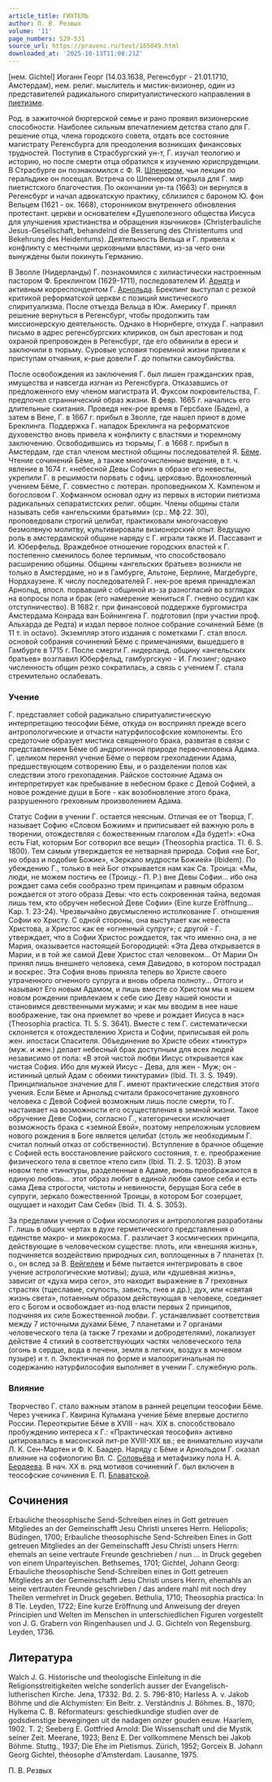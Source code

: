 ```yaml
---
article_title: ГИХТЕЛЬ
author: П. В. Резвых
volume: '11'
page_numbers: 529-531
source_url: https://pravenc.ru/text/165049.html
downloaded_at: '2025-10-13T11:08:21Z'
---
```


[нем. Gichtel] Иоганн Георг (14.03.1638, Регенсбург - 21.01.1710, Амстердам), нем. религ. мыслитель и мистик-визионер, один из представителей радикального спиритуалистического направления в [пиетизме](https://pravenc.ru/text/пиетизме.html).

Род. в зажиточной бюргерcкой семье и рано проявил визионерские способности. Наиболее сильным впечатлением детства стало для Г. решение отца, члена городского совета, отдать все состояние магистрату Регенсбурга для преодоления возникших финансовых трудностей. Поступив в Страсбургский ун-т, Г. изучал теологию и историю, но после смерти отца обратился к изучению юриспруденции. В Страсбурге он познакомился с Ф. Я. [Шпенером](https://pravenc.ru/text/Шпенером.html), чьи лекции по геральдике он посещал. Встреча со Шпенером открыла для Г. мир пиетистского благочестия. По окончании ун-та (1663) он вернулся в Регенсбург и начал адвокатскую практику, сблизился с бароном Ю. фон Вельцем (1621 - ок. 1668), сторонником внутреннего обновления протестант. церкви и основателем «Душеполезного общества Иисуса для улучшения христианства и обращения язычников» (Christerbauliche Jesus-Gesellschaft, behandelnd die Besserung des Christentums und Bekehrung des Heidentums). Деятельность Вельца и Г. привела к конфликту с местными церковными властями, из-за чего они вынуждены были покинуть Германию.

В Зволле (Нидерланды) Г. познакомился с хилиастически настроенным пастором Ф. Бреклингом (1629-1711), последователем И. [Арндта](https://pravenc.ru/text/Арндт.html) и активным корреспондентом Г. [Арнольда](https://pravenc.ru/text/Арнольда.html). Бреклинг выступал с резкой критикой реформатской церкви с позиций мистического спиритуализма. После отъезда Вельца в Юж. Америку Г. принял решение вернуться в Регенсбург, чтобы продолжить там миссионерскую деятельность. Однако в Нюрнберге, откуда Г. направил письмо в адрес регенсбургских клириков, он был арестован и под охраной препровожден в Регенсбург, где его обвинили в ереси и заключили в тюрьму. Суровые условия тюремной жизни привели к приступам отчаяния, к-рые довели Г. до попытки самоубийства.

После освобождения из заключения Г. был лишен гражданских прав, имущества и навсегда изгнан из Регенсбурга. Отказавшись от предложенного ему членом магистрата И. Фуксом покровительства, Г. предпочел страннический образ жизни. В февр. 1665 г. начались его длительные скитания. Проведя нек-рое время в Герсбахе (Баден), а затем в Вене, Г. в 1667 г. прибыл в Зволле, где нашел приют в доме Бреклинга. Поддержка Г. нападок Бреклинга на реформатское духовенство вновь привела к конфликту с властями и тюремному заключению. Освободившись из тюрьмы, Г. в 1668 г. прибыл в Амстердам, где стал членом местной общины последователей Я. [Бёме](https://pravenc.ru/text/Бёме.html). Чтение сочинений Бёме, а также многочисленные видения, в т. ч. явление в 1674 г. «небесной Девы Софии» в образе его невесты, укрепили Г. в решимости порвать с офиц. церковью. Вдохновленный учением Бёме, Г. совместно с лютеран. проповедником Х. Кампеном и богословом Г. Хофманном основал одну из первых в истории пиетизма радикальных сепаратистских религ. общин. Члены общины стали называть себя «ангельскими братьями» (ср.: Мф 22. 30), проповедовали строгий целибат, практиковали многочасовую безмолвную молитву, культивировали визионерский опыт. Ведущую роль в амстердамской общине наряду с Г. играли также И. Пассавант и И. Юберфельд. Враждебное отношение городских властей к Г. постепенно сменилось более терпимым, что способствовало расширению общины. Общины «ангельских братьев» возникли не только в Амстердаме, но и в Гамбурге, Альтоне, Берлине, Магдебурге, Нордхаузене. К числу последователей Г. нек-рое время принадлежал Арнольд, впосл. порвавший с общиной из-за разногласий во взглядах на вопросы пола и брак (его намерение жениться Г. гневно осудил как отступничество). В 1682 г. при финансовой поддержке бургомистра Амстердама Конрада ван Бойнингена Г. подготовил (при участии проф. Альхарда де Редта) и издал первое полное собрание сочинений Бёме (в 11 т. in octavo). Экземпляр этого издания с пометками Г. стал впосл. основой собрания сочинений Бёме с примечаниями, вышедшего в Гамбурге в 1715 г. После смерти Г. нидерланд. общину «ангельских братьев» возглавил Юберфельд, гамбургскую - И. Глюзинг; однако численность общин резко сократилась, а связь с учением Г. стала стремительно ослабевать.

### Учение

Г. представляет собой радикально спиритуалистическую интерпретацию теософии Бёме, откуда он воспринял прежде всего антропологические и отчасти натурфилософские компоненты. Его средоточие образует мистика священного брака, развитая в связи с представлением Бёме об андрогинной природе первочеловека Адама. Г. целиком перенял учение Бёме о первом грехопадении Адама, предшествующем сотворению Евы, и о разделении полов как следствии этого грехопадения. Райское состояние Адама он интерпретирует как пребывание в небесном браке с Девой Софией, а новое рождение души в Боге - как возобновление этого брака, разрушенного греховным произволением Адама.

Статус Софии в учении Г. остается неясным. Отличая ее от Творца, Г. называет Софию «Словом Божиим» и приписывает ей важную роль в творении, отождествляя с божественным глаголом «Да будет!»: «Она есть Fiat, которым Бог сотворил все вещи» (Theosophia practica. Tl. 6. S. 1800). Тем самым утверждается ее нетварная природа. София «не Бог, но образ и подобие Божие», «Зеркало мудрости Божией» (Ibidem). По убеждению Г., только в ней Бог открывается нам как Св. Троица: «Мы, люди, не можем постичь ее (Троицу.- П. Р.) вне Девы Софии… ибо она рождает сама себя сообразно трем принципам и равным образом рождается от этого образа Девы: что есть сокровенная тайна, ведомая лишь тем, кто обручен небесной Деве Софии» (Eine kurze Eröffnung... Kap. 1. 23-24). Чрезвычайно двусмысленно истолкование Г. отношения Софии ко Христу. С одной стороны, она выступает как невеста Христова, а Христос как ее «огненный супруг»; с другой - Г. утверждает, что в Софии Христос рождается, так что именно она, а не Мария, оказывается настоящей Богородицей: «Эта Дева открывается в Марии, и в той же самой Деве Христос стал человеком... От Марии Он принял лишь внешнего человека, семя Давидово, в котором пострадал и воскрес. Эта София вновь приняла теперь во Христе своего утраченного огненного супруга и вновь обрела полноту... Оттого и называют Его новым Адамом, и лишь вместе со Христом мы в нашем новом рождении привлекаем к себе сию Деву нашей юности и становимся девственными мужами; и как мы вводим в нее наше воображение, так она приемлет во чреве и рождает Иисуса в нас» (Theosophia practica. Tl. 5. S. 3641). Вместе с тем Г. систематически склоняется к отождествлению Христа и Софии, приписывая ей роль жен. ипостаси Спасителя. Объединение во Христе обеих «тинктур» (муж. и жен.) делает небесный брак доступным для всех людей независимо от пола: «В этой чистой любви Иисус открывается как чистая София. Ибо для мужей Иисус - Дева, для жен - Муж; он - истинный целый Адам с обеими тинктурами» (Ibid. Tl. 3. S. 1949). Принципиальное значение для Г. имеют практические следствия этого учения. Если Бёме и Арнольд считали бракосочетание духовного человека с Девой Софией возможным лишь после смерти, то Г. настаивает на возможности его осуществления в земной жизни. Такое обручение Деве Софии, согласно Г., категорически исключает возможность брака с «земной Евой», поэтому непреложным условием нового рождения в Боге является целибат (столь же необходимым Г. считал полный отказ от собственности). Вступление в брачное общение с Софией есть восстановление райского состояния, т. е. преображение физического тела в светлое «тело сил» (Ibid. Tl. 2. S. 1203). В этом новом теле «тинктуры, разделенные в Адаме, вновь преображаются в единую любовь... этот образ любит в единой любви самое себя и есть сама Дева строгости, чистоты и невинности, берущая Бога себе в супруги, зеркало божественной Троицы, в котором Бог созерцает, ощущает и находит Сам Себя» (Ibid. Tl. 4. S. 3053).

За пределами учения о Софии космология и антропология разработаны Г. лишь в общих чертах в духе герметического представления о единстве макро- и микрокосма. Г. различает 3 космических принципа, действующие в человеческом существе: плоть, или «внешняя жизнь», подчиняется воздействию природных сил, воплощенных в 7 планетах (т. о., он вслед за В. [Вейгелем](https://pravenc.ru/text/Вейгелем.html) и Бёме пытается интегрировать в свое учение астрологические мотивы); душа, или «душевная жизнь», зависит от «духа мира сего», это находит выражение в 7 греховных страстях (тщеславие, скупость, зависть, гнев и др.); дух, или «святая жизнь света», потаенным образом действующая в человеке, соединяет его с Богом и освобождает из-под власти первых 2 принципов, подчиняя их силе Божественной любви. Г. устанавливает соответствия между 7 источными духами Бёме, 7 планетами и 7 органами человеческого тела (а также 7 грехами и добродетелями), локализует действие 4 стихий в соответствующих частях человеческого тела (огонь в сердце, вода в печени, земля в легких, воздух в мочевом пузыре) и т. п. Эклектичная по форме и малооригинальная по содержанию натурфилософия выполняет в учении Г. служебную роль.

### Влияние

Творчество Г. стало важным этапом в ранней рецепции теософии Бёме. Через ученика Г. Квирина Кульмана учение Бёме впервые достигло России. Переоткрытие Бёме в XVIII - нач. XIX в. способствовало пробуждению интереса к Г.: «Практическая теософия» активно цитировалась в масонской лит-ре XVIII-XIX вв.; ее внимательно изучали Л. К. Сен-Мартен и Ф. К. Баадер. Наряду с Бёме и Арнольдом Г. оказал влияние на софиологию Вл. С. [Соловьёва](https://pravenc.ru/text/Соловьёв.html) и метафизику пола Н. А. [Бердяева](https://pravenc.ru/text/Бердяев.html). В нач. ХХ в. ряд мотивов сочинений Г. был включен в теософские сочинения Е. П. [Блаватской](https://pravenc.ru/text/Блаватская.html).

## Сочинения

Erbauliche theosophische Send-Schreiben eines in Gott getreuen Mitgliedes an der Gemeinschafft Jesu Christi unseres Herrn. Heliopolis; Büdingen, 1700; Erbauliche theosophische Send-Schreiben Eines in Gott getreuen Mitgliedes an der Gemeinschafft Jesu Christi unsers Herrn: ehemals an seine vertraute Freunde geschrieben / nun ... in Druck gegeben von einem Unparteyischen. Bethsemes, 1701; Gichtel, Johann Georg: Erbauliche theosophische Send-Schreiben eines in Gott getreuen Mitgliedes an der Gemeinschafft Jesu Christi unsers Herrn, ehemahls an seine vertrauten Freunde geschrieben / das andere mahl mit noch drey Theilen vermehret in Druck gegeben. Bethulia, 1710; Theosophia practica: In 8 Tle. Leyden, 1722; Eine kurze Eröffnung und Anweisung der dreyen Principien und Welten im Menschen in unterschiedlichen Figuren vorgestellt von J. G. Grabern von Ringenhausen und J. G. Gichteln von Regensburg. Leyden, 1736.

## Литература

Walch J. G. Historische und theologische Einleitung in die Religionsstreitigkeiten welche sonderlich ausser der Evangelisch-Iutherischen Kirche. Jena, 17332. Bd. 2. S. 796-810; Harless A. v. Jakob Böhme und die Alchymisten: Ein Beitr. z. Verständnis J. Böhmes. B., 1870; Hylkema C. B. Réformateurs: geschiedkundige studien over de godsdienstige bewegingen uit de nadagen onzer gouden eeuw. Haarlem, 1902. T. 2; Seeberg E. Gottfried Arnold: Die Wissenschaft und die Mystik seiner Zeit. Meerane, 1923; Benz E. Der vollkommene Mensch bei Jakob Böhme. Stuttg., 1937; Die Ehe im Pietismus. Zürich, 1952; Gorceix B. Johann Georg Gichtel, théosophe d'Amsterdam. Lausanne, 1975.

П. В. Резвых
